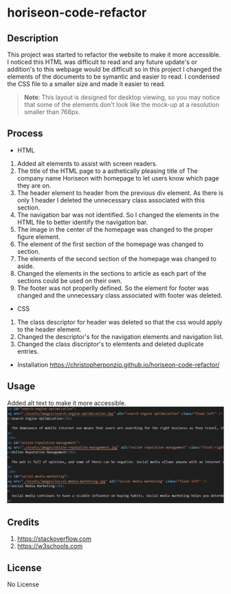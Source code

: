 # horiseon-code-refactor

## Description
This project was started to refactor the website to make it more accessible. I noticed this HTML was difficult to read and any future update's or addition's to this webpage would be difficult so in this project I changed the elements of the documents to be symantic and easier to read. I condensed the CSS file to a smaller size and made it easier to read. 

> **Note**: This layout is designed for desktop viewing, so you may notice that some of the elements don't look like the mock-up at a resolution smaller than 768px.

## Process
* HTML
1. Added alt elements to assist with screen readers.
2. The title of the HTML page to a asthetically pleasing title of The company name Horiseon with homepage to let users know which page they are on.
3. The header element to header from the previous div element. As there is only 1 header I deleted the unnecessary class associated with this section.
4. The navigation bar was not identified. So I changed the elements in the HTML file to better identify the navigation bar.
5. The image in the center of the homepage was changed to the proper figure element.
6. The element of the first section of the homepage was changed to section.
7. The elements of the second section of the homepage was changed to aside.
8. Changed the elements in the sections to article as each part of the sections could be used on their own.
9. The footer was not properlly defined. So the element for footer was changed and the unnecessary class associated with footer was deleted.

* CSS
1. The class descriptor for header was deleted so that the css would apply to the header element.
2. Changed the descriptor's for the navigation elements and navigation list.
3. Changed the class discriptor's to elemtents and deleted duplicate entries. 

* Installation
https://christopherponzio.github.io/horiseon-code-refactor/

## Usage
Added alt text to make it more accessible.
![Added alt text to make it more accessible.](./assets/images/alttext-VisualStudioCode.png)

## Credits
1. https://stackoverflow.com
2. https://w3schools.com

## License
No License